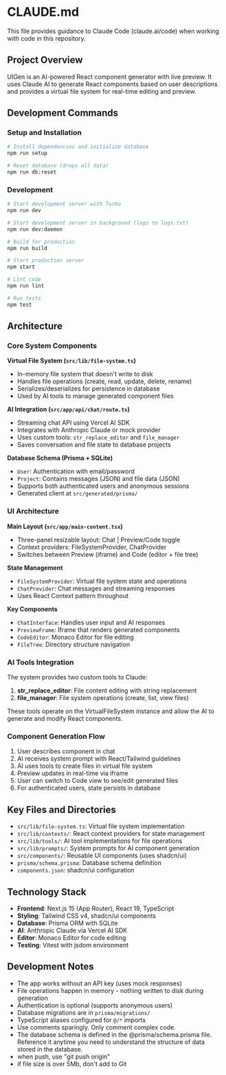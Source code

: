 # CLAUDE.md

This file provides guidance to Claude Code (claude.ai/code) when working with code in this repository.

## Project Overview

UIGen is an AI-powered React component generator with live preview. It uses Claude AI to generate React components based on user descriptions and provides a virtual file system for real-time editing and preview.

## Development Commands

### Setup and Installation
```bash
# Install dependencies and initialize database
npm run setup

# Reset database (drops all data)
npm run db:reset
```

### Development
```bash
# Start development server with Turbo
npm run dev

# Start development server in background (logs to logs.txt)
npm run dev:daemon

# Build for production
npm run build

# Start production server
npm start

# Lint code
npm run lint

# Run tests
npm test
```

## Architecture

### Core System Components

**Virtual File System (`src/lib/file-system.ts`)**
- In-memory file system that doesn't write to disk
- Handles file operations (create, read, update, delete, rename)
- Serializes/deserializes for persistence in database
- Used by AI tools to manage generated component files

**AI Integration (`src/app/api/chat/route.ts`)**
- Streaming chat API using Vercel AI SDK
- Integrates with Anthropic Claude or mock provider
- Uses custom tools: `str_replace_editor` and `file_manager`
- Saves conversation and file state to database projects

**Database Schema (Prisma + SQLite)**
- `User`: Authentication with email/password
- `Project`: Contains messages (JSON) and file data (JSON) 
- Supports both authenticated users and anonymous sessions
- Generated client at `src/generated/prisma/`

### UI Architecture

**Main Layout (`src/app/main-content.tsx`)**
- Three-panel resizable layout: Chat | Preview/Code toggle
- Context providers: FileSystemProvider, ChatProvider
- Switches between Preview (iframe) and Code (editor + file tree)

**State Management**
- `FileSystemProvider`: Virtual file system state and operations
- `ChatProvider`: Chat messages and streaming responses
- Uses React Context pattern throughout

**Key Components**
- `ChatInterface`: Handles user input and AI responses
- `PreviewFrame`: Iframe that renders generated components
- `CodeEditor`: Monaco Editor for file editing
- `FileTree`: Directory structure navigation

### AI Tools Integration

The system provides two custom tools to Claude:

1. **str_replace_editor**: File content editing with string replacement
2. **file_manager**: File system operations (create, list, view files)

These tools operate on the VirtualFileSystem instance and allow the AI to generate and modify React components.

### Component Generation Flow

1. User describes component in chat
2. AI receives system prompt with React/Tailwind guidelines
3. AI uses tools to create files in virtual file system
4. Preview updates in real-time via iframe
5. User can switch to Code view to see/edit generated files
6. For authenticated users, state persists in database

## Key Files and Directories

- `src/lib/file-system.ts`: Virtual file system implementation
- `src/lib/contexts/`: React context providers for state management
- `src/lib/tools/`: AI tool implementations for file operations
- `src/lib/prompts/`: System prompts for AI component generation
- `src/components/`: Reusable UI components (uses shadcn/ui)
- `prisma/schema.prisma`: Database schema definition
- `components.json`: shadcn/ui configuration

## Technology Stack

- **Frontend**: Next.js 15 (App Router), React 19, TypeScript
- **Styling**: Tailwind CSS v4, shadcn/ui components
- **Database**: Prisma ORM with SQLite
- **AI**: Anthropic Claude via Vercel AI SDK
- **Editor**: Monaco Editor for code editing
- **Testing**: Vitest with jsdom environment

## Development Notes

- The app works without an API key (uses mock responses)
- File operations happen in memory - nothing written to disk during generation
- Authentication is optional (supports anonymous users)
- Database migrations are in `prisma/migrations/`
- TypeScript aliases configured for `@/*` imports
- Use comments sparingly. Only comment complex code.
- The database schema is defined in the @prisma/schema.prisma file. Reference it anytime you need to understand the structure of data stored in the database.
- when push, use "git push origin"
- if file size is over 5Mb, don't add to Git